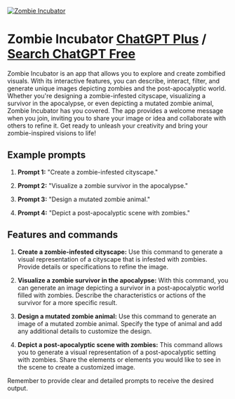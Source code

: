 
[![Zombie Incubator](https://files.oaiusercontent.com/file-3UfxYi55dxseJm2MoSLUIxKt?se=2123-10-17T22%3A04%3A01Z&sp=r&sv=2021-08-06&sr=b&rscc=max-age%3D31536000%2C%20immutable&rscd=attachment%3B%20filename%3D2f6c4a08-e7d8-401a-b7d3-138315481593.png&sig=9W0zzhjm0z8NQqgoWsIqdtfFoA%2Brfn894xp0fnO8NU0%3D)](https://chat.openai.com/g/g-eBEpPPMow-zombie-incubator)

# Zombie Incubator [ChatGPT Plus](https://chat.openai.com/g/g-eBEpPPMow-zombie-incubator) / [Search ChatGPT Free](https://gptcall.net/index.html#/?search=Zombie%20Incubator)

Zombie Incubator is an app that allows you to explore and create zombified visuals. With its interactive features, you can describe, interact, filter, and generate unique images depicting zombies and the post-apocalyptic world. Whether you're designing a zombie-infested cityscape, visualizing a survivor in the apocalypse, or even depicting a mutated zombie animal, Zombie Incubator has you covered. The app provides a welcome message when you join, inviting you to share your image or idea and collaborate with others to refine it. Get ready to unleash your creativity and bring your zombie-inspired visions to life!

## Example prompts

1. **Prompt 1:** "Create a zombie-infested cityscape."

2. **Prompt 2:** "Visualize a zombie survivor in the apocalypse."

3. **Prompt 3:** "Design a mutated zombie animal."

4. **Prompt 4:** "Depict a post-apocalyptic scene with zombies."

## Features and commands

1. **Create a zombie-infested cityscape:** Use this command to generate a visual representation of a cityscape that is infested with zombies. Provide details or specifications to refine the image.

2. **Visualize a zombie survivor in the apocalypse:** With this command, you can generate an image depicting a survivor in a post-apocalyptic world filled with zombies. Describe the characteristics or actions of the survivor for a more specific result.

3. **Design a mutated zombie animal:** Use this command to generate an image of a mutated zombie animal. Specify the type of animal and add any additional details to customize the design.

4. **Depict a post-apocalyptic scene with zombies:** This command allows you to generate a visual representation of a post-apocalyptic setting with zombies. Share the elements or elements you would like to see in the scene to create a customized image.

Remember to provide clear and detailed prompts to receive the desired output.


